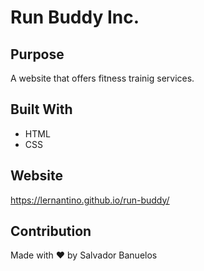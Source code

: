 # Run Buddy Inc.

## Purpose
A website that offers fitness trainig services.

## Built With
* HTML
* CSS

## Website
https://lernantino.github.io/run-buddy/

## Contribution
Made with ❤️ by Salvador Banuelos
